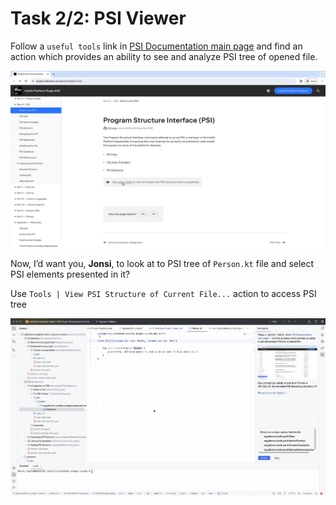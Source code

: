 # Task 2/2: PSI Viewer

Follow a `useful tools` link in [PSI Documentation main page](https://plugins.jetbrains.com/docs/intellij/psi.html)
and find an action which provides an ability to see and analyze PSI tree of opened file.

![View PSI documentation](./../../../common/src/main/resources/images/psi-viewer-doc.gif)

Now, I’d want you, **Jonsi**, to look at to PSI tree of `Person.kt` file
and select PSI elements presented in it?

<div class="hint" title="How to find PSI Viewer?">

Use `Tools | View PSI Structure of Current File...` action to access PSI tree

![View PSI in IDE](./../../../common/src/main/resources/images/psi-viewer-ide.gif)

</div>